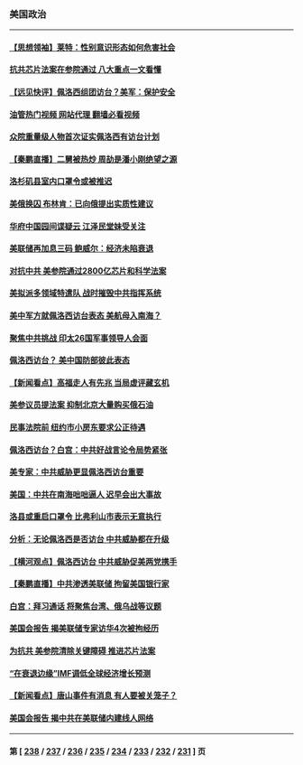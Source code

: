 ### 美国政治
---
#### [【思想领袖】莱特：性别意识形态如何危害社会](../../pages/ncid1078159/n13776680.md?07281245) 
#### [抗共芯片法案在参院通过 八大重点一文看懂](../../pages/ncid1078159/n13790309.md?07281245) 
#### [【远见快评】佩洛西组团访台？美军：保护安全](../../pages/ncid1078159/n13790395.md?07281245) 
#### [油管热门视频 网站代理 翻墙必看视频](http://209.222.30.114:81/youtube.html?07281245)
#### [众院重量级人物首次证实佩洛西有访台计划](../../pages/ncid1078159/n13790372.md?07281245) 
#### [【秦鹏直播】二舅被热炒 周劼是潘小刚绝望之源](../../pages/ncid1078159/n13790389.md?07281245) 
#### [洛杉矶县室内口罩令或被推迟](../../pages/ncid1078159/n13790388.md?07281245) 
#### [美俄换囚 布林肯：已向俄提出实质性建议](../../pages/ncid1078159/n13790335.md?07281245) 
#### [华府中国园间谍疑云 江泽民堂妹受关注](../../pages/ncid1078159/n13790180.md?07281245) 
#### [美联储再加息三码 鲍威尔：经济未陷衰退](../../pages/ncid1078159/n13790265.md?07281245) 
#### [对抗中共 美参院通过2800亿芯片和科学法案](../../pages/ncid1078159/n13790299.md?07281245) 
#### [美拟派多领域特遣队 战时摧毁中共指挥系统](../../pages/ncid1078159/n13790295.md?07281245) 
#### [美中军方就佩洛西访台表态 美航母入南海？](../../pages/ncid1078159/n13790275.md?07281245) 
#### [聚焦中共挑战 印太26国军事领导人会面](../../pages/ncid1078159/n13790193.md?07281245) 
#### [佩洛西访台？ 美中国防部彼此表态](../../pages/ncid1078159/n13790021.md?07281245) 
#### [【新闻看点】高福走人有先兆 当局虚评藏玄机](../../pages/ncid1078159/n13789564.md?07281245) 
#### [美参议员提法案 抑制北京大量购买俄石油](../../pages/ncid1078159/n13789836.md?07281245) 
#### [民事法院前 纽约市小房东要求公正待遇](../../pages/ncid1078159/n13789764.md?07281245) 
#### [佩洛西访台？白宫：中共好战言论令局势紧张](../../pages/ncid1078159/n13789687.md?07281245) 
#### [美专家：中共威胁更显佩洛西访台重要](../../pages/ncid1078159/n13789714.md?07281245) 
#### [美国：中共在南海咄咄逼人 迟早会出大事故](../../pages/ncid1078159/n13789655.md?07281245) 
#### [洛县或重启口罩令 比弗利山市表示无意执行](../../pages/ncid1078159/n13789671.md?07281245) 
#### [分析：无论佩洛西是否访台 中共威胁都在升级](../../pages/ncid1078159/n13789534.md?07281245) 
#### [【横河观点】佩洛西访台 中共威胁促美两党携手](../../pages/ncid1078159/n13789610.md?07281245) 
#### [【秦鹏直播】中共渗透美联储 拘留美国银行家](../../pages/ncid1078159/n13789607.md?07281245) 
#### [白宫：拜习通话 将聚焦台湾、俄乌战等议题](../../pages/ncid1078159/n13789569.md?07281245) 
#### [美国会报告 揭美联储专家访华4次被拘经历](../../pages/ncid1078159/n13789570.md?07281245) 
#### [为抗共 美参院清除关键障碍 推进芯片法案](../../pages/ncid1078159/n13789542.md?07281245) 
#### [“在衰退边缘”IMF调低全球经济增长预测](../../pages/ncid1078159/n13789527.md?07281245) 
#### [【新闻看点】唐山事件有消息 有人要被关笼子？](../../pages/ncid1078159/n13788937.md?07281245) 
#### [美国会报告 揭中共在美联储内建线人网络](../../pages/ncid1078159/n13789469.md?07281245) 

---
#### 第 [ [238](./238.md?07281245) / [237](./237.md?07281245) / [236](./236.md?07281245) / [235](./235.md?07281245) / [234](./234.md?07281245) / [233](./233.md?07281245) / [232](./232.md?07281245) / [231](./231.md?07281245) ] 页
